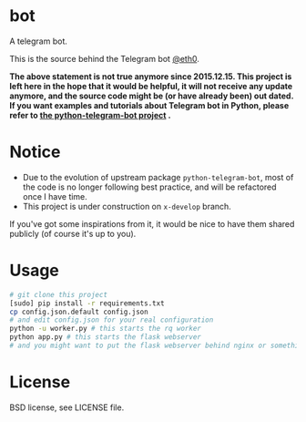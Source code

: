 # bot

A telegram bot.

This is the source behind the Telegram bot [@eth0]( https://telegram.me/eth0_bot ).

**The above statement is not true anymore since 2015.12.15. This project is left here in the hope that it would be helpful, it will not receive any update anymore, and the source code might be (or have already been) out dated. If you want examples and tutorials about Telegram bot in Python, please refer to [the python-telegram-bot project](https://github.com/python-telegram-bot/python-telegram-bot/) .**

# Notice

* Due to the evolution of upstream package `python-telegram-bot`, most of the code is no longer following best practice, and will be refactored once I have time.
* This project is under construction on `x-develop` branch.

If you've got some inspirations from it, it would be nice to
have them shared publicly (of course it's up to you).

# Usage

```bash
# git clone this project
[sudo] pip install -r requirements.txt
cp config.json.default config.json
# and edit config.json for your real configuration
python -u worker.py # this starts the rq worker
python app.py # this starts the flask webserver
# and you might want to put the flask webserver behind nginx or something
```

# License

BSD license, see LICENSE file.
